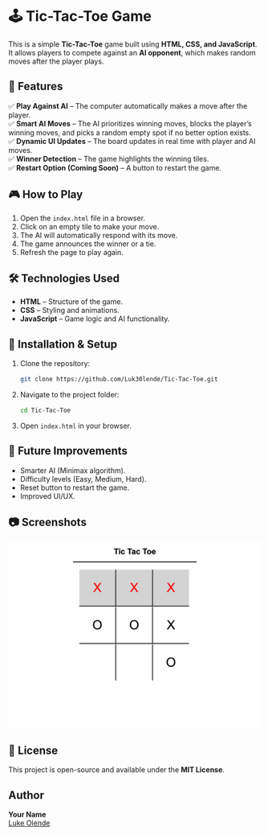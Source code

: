 # 🕹️ Tic-Tac-Toe Game

This is a simple **Tic-Tac-Toe** game built using **HTML, CSS, and JavaScript**. It allows players to compete against an **AI opponent**, which makes random moves after the player plays.

## 🚀 Features

✅ **Play Against AI** – The computer automatically makes a move after the player.  
✅ **Smart AI Moves** – The AI prioritizes winning moves, blocks the player’s winning moves, and picks a random empty spot if no better option exists. <br>
✅ **Dynamic UI Updates** – The board updates in real time with player and AI moves.  
✅ **Winner Detection** – The game highlights the winning tiles.  
✅ **Restart Option (Coming Soon)** – A button to restart the game.

## 🎮 How to Play

1. Open the `index.html` file in a browser.
2. Click on an empty tile to make your move.
3. The AI will automatically respond with its move.
4. The game announces the winner or a tie.
5. Refresh the page to play again.

## 🛠️ Technologies Used

- **HTML** – Structure of the game.
- **CSS** – Styling and animations.
- **JavaScript** – Game logic and AI functionality.

## 🔧 Installation & Setup

1. Clone the repository:
   ```bash
   git clone https://github.com/Luk30lende/Tic-Tac-Toe.git
   ```
2. Navigate to the project folder:
   ```bash
   cd Tic-Tac-Toe
   ```
3. Open `index.html` in your browser.

## 🤖 Future Improvements

- Smarter AI (Minimax algorithm).
- Difficulty levels (Easy, Medium, Hard).
- Reset button to restart the game.
- Improved UI/UX.

 ## 📷 Screenshots

![Screenshot](TicTacToe.html.png)


## 📜 License

This project is open-source and available under the **MIT License**.

## Author

**Your Name**  
[Luke Olende](https://github.com/Luk30lende)
